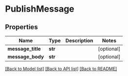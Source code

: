 # PublishMessage

## Properties
Name | Type | Description | Notes
------------ | ------------- | ------------- | -------------
**message_title** | **str** |  | [optional] 
**message_body** | **str** |  | [optional] 

[[Back to Model list]](../README.md#documentation-for-models) [[Back to API list]](../README.md#documentation-for-api-endpoints) [[Back to README]](../README.md)

